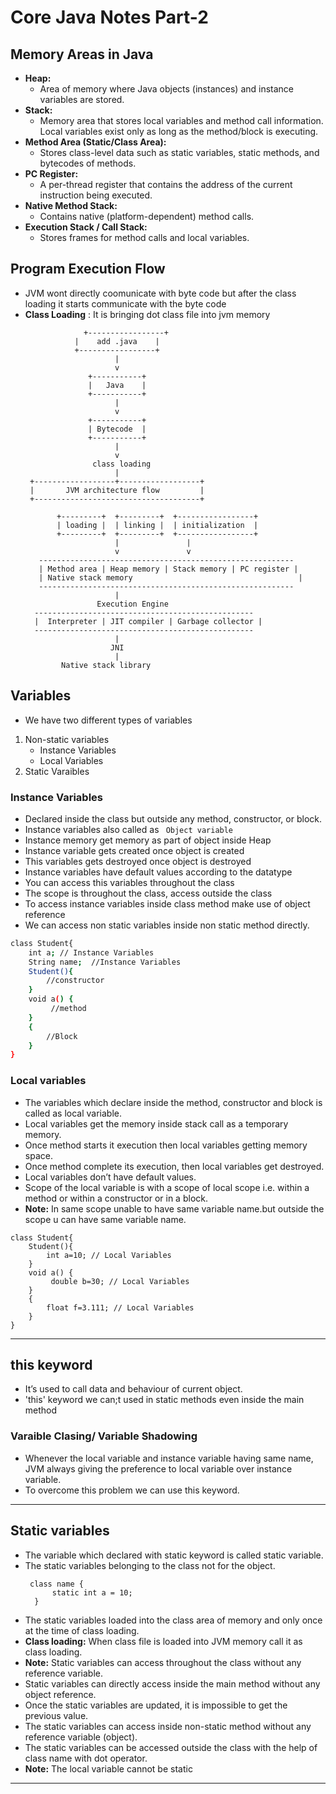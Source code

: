 # Core Java Notes Part-2
## Memory Areas in Java
- **Heap:**
  - Area of memory where Java objects (instances) and instance variables are stored.
- **Stack:**
  - Memory area that stores local variables and method call information. Local variables exist only as long as the method/block is executing.
- **Method Area (Static/Class Area):**
  - Stores class-level data such as static variables, static methods, and bytecodes of methods.
- **PC Register:**
  - A per-thread register that contains the address of the current instruction being executed.
- **Native Method Stack:**
  - Contains native (platform-dependent) method calls.
- **Execution Stack / Call Stack:**
  - Stores frames for method calls and local variables.


## Program Execution Flow
- JVM wont directly coomunicate with byte code but after the class loading it starts communicate with the byte code
- **Class Loading** : It is bringing dot class file into jvm memory
  ```
               +-----------------+
             |    add .java    |
             +-----------------+
                      |
                      v
                +-----------+
                |   Java    |
                +-----------+
                      |
                      v
                +-----------+
                | Bytecode  |
                +-----------+
                      |
                      v
                 class loading
                      |
   +------------------+------------------+
   |       JVM architecture flow         |
   +-------------------------------------+

         +---------+  +---------+  +-----------------+
         | loading |  | linking |  | initialization  |
         +---------+  +---------+  +-----------------+
                      |               |
                      v               v
     ---------------------------------------------------------
     | Method area | Heap memory | Stack memory | PC register |
     | Native stack memory                                     |
     ---------------------------------------------------------
                      |
                  Execution Engine
    -------------------------------------------------
    |  Interpreter | JIT compiler | Garbage collector |
    -------------------------------------------------
                      |
                     JNI
                      |
          Native stack library
  ```
## Variables
- We have two different types of variables
1. Non-static variables
   - Instance Variables
   - Local Variables
2. Static Varaibles

###  Instance Variables
- Declared inside the class but outside any method, constructor, or block.
- Instance variables also called as ` Object variable`
- Instance memory get memory as part of object inside Heap
- Instance variable gets created once object is created
- This variables gets destroyed once object is destroyed
- Instance variables have default values according to the datatype
- You can access this variables throughout the class
- The scope is throughout the class, access outside the class
- To access instance variables inside class method make use of object reference
- We can access  non static variables inside non static method directly.
``` bash
class Student{
	int a; // Instance Variables
	String name;  //Instance Variables
	Student(){
		//constructor
	}
	void a() {
		 //method
	}
	{
		//Block
	}
}
```

### Local variables
- The variables which declare inside the method, constructor and block is called as local variable.
- Local variables get the memory inside stack call as a temporary memory.
- Once method starts it execution then local variables getting memory space.
- Once method complete its execution, then local variables get destroyed.
- Local variables don’t have default values.
- Scope of the local variable is with a scope of local scope i.e. within a method or within a constructor or in a block.
- **Note:** In same scope unable to have same variable name.but outside the scope u can have same variable name.
```
class Student{
	Student(){
		int a=10; // Local Variables
	}
	void a() {
		 double b=30; // Local Variables
	}
	{
		float f=3.111; // Local Variables
	}
}
```
---
 ## this keyword 
 - It’s used to call data and behaviour of current object.
 - 'this' keyword we can;t used in static methods even inside the main method

### Varaible Clasing/ Variable Shadowing
- Whenever the local variable and instance variable having same name, JVM always giving the preference to local variable over instance variable.
- To overcome this problem we can use this keyword.

---
## Static variables
- The variable which declared with static keyword is called static variable.
- The static variables belonging to the class not for the object.
  ```
   class name {
  		static int a = 10;
	}
  ```
- The static variables loaded into the class area of memory and only once at the time of class loading.
- **Class loading:** When class file is loaded into JVM memory call it as class loading.
- **Note:** Static variables can access throughout the class without any reference variable.
- Static variables can directly access inside the main method without any object reference.
- Once the static variables are updated, it is impossible to get the previous value.
- The static variables can access inside non-static method without any reference variable (object).
- The static variables can be accessed outside the class with the help of class name with dot operator.
- **Note:** The local variable cannot be static
---


   
 


















